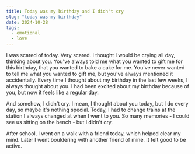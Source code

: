 ```yaml
---
title: Today was my birthday and I didn't cry
slug: "today-was-my-birthday"
date: 2024-10-28
tags:
  - emotional
  - love
---
```

I was scared of today. Very scared. I thought I would be crying all day, thinking about you. You've always told me what you wanted to gift me for this birthday, that you wanted to bake a cake for me. You've never wanted to tell me what you wanted to gift me, but you've always mentioned it accidentally. Every time I thought about my birthday in the last few weeks, I always thought about you. I had been excited about my birthday because of you, but now it feels like a regular day.

And somehow, I didn't cry. I mean, I thought about you today, but I do every day, so maybe it's nothing special. Today, I had to change trains at the station I always changed at when I went to you. So many memories - I could see us sitting on the bench - but I didn't cry.

After school, I went on a walk with a friend today, which helped clear my mind. Later I went bouldering with another friend of mine. It felt good to be active.
